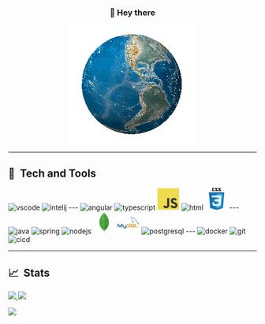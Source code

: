 <h3 align="center"> 👋 Hey there </h3>

<p align="center">
<img src="https://github.com/YamSln/YamSln/blob/main/rglobe.gif" /> <br/>
</p>

---  
  
<h2> 🧰 &nbsp;Tech and Tools</h2>
<p align="left">
<img src="https://cdn.jsdelivr.net/gh/devicons/devicon/icons/vscode/vscode-original.svg" alt="vscode" width="45" height="45"/>
<img src="https://user-images.githubusercontent.com/25181517/192108890-200809d1-439c-4e23-90d3-b090cf9a4eea.png" alt="intelij" width="45" height="45"/>
---
<img src="https://user-images.githubusercontent.com/25181517/183890595-779a7e64-3f43-4634-bad2-eceef4e80268.png" alt="angular" width="45" height="45" />
<img src="https://user-images.githubusercontent.com/25181517/183890598-19a0ac2d-e88a-4005-a8df-1ee36782fde1.png" alt="typescript" width="45" height="45" />
<img src="https://raw.githubusercontent.com/devicons/devicon/master/icons/javascript/javascript-original.svg" alt="javascript" width="45" height="45" />
<img src="https://cdn.jsdelivr.net/gh/devicons/devicon/icons/html5/html5-original.svg" alt="html" width="45" height="45"/>
<img src="https://raw.githubusercontent.com/devicons/devicon/master/icons/css3/css3-original-wordmark.svg" alt="css3" width="45" height="45" />
---
<img src="https://user-images.githubusercontent.com/25181517/117201156-9a724800-adec-11eb-9a9d-3cd0f67da4bc.png" alt="java" width="45" height="45" />
<img src="https://user-images.githubusercontent.com/25181517/117201470-f6d56780-adec-11eb-8f7c-e70e376cfd07.png" alt="spring" width="45" height="45" />
<img src="https://user-images.githubusercontent.com/25181517/183568594-85e280a7-0d7e-4d1a-9028-c8c2209e073c.png" alt="nodejs" width="45" height="45" />
<img src="https://raw.githubusercontent.com/devicons/devicon/master/icons/mongodb/mongodb-original.svg" alt="mongodb" width="45" height="45" />
<img src="https://raw.githubusercontent.com/devicons/devicon/master/icons/mysql/mysql-original-wordmark.svg" alt="mysql" width="45" height="45" />
<img src="https://user-images.githubusercontent.com/25181517/117208740-bfb78400-adf5-11eb-97bb-09072b6bedfc.png" alt="postgresql" width="45" height="45" />
---
<img src="https://cdn.jsdelivr.net/gh/devicons/devicon/icons/docker/docker-original.svg" alt="docker" width="45" height="45"/> 
<img src="https://cdn.jsdelivr.net/gh/devicons/devicon/icons/git/git-original.svg" alt="git" width="45" height="45"/>
<img src="https://user-images.githubusercontent.com/25181517/183868728-b2e11072-00a5-47e2-8a4e-4ebbb2b8c554.png" alt="cicd" width="45" height="45"/> 
</p>

---

<h2> 📈 &nbsp;Stats</h2>
<a href="https://github.com/YamSln">
  <img height="180em" src="https://github-readme-stats.vercel.app/api?username=YamSln&theme=noctis_minimus&show_icons=true" />
  <img height="180em" src="https://github-readme-stats.vercel.app/api/top-langs/?username=YamSln&theme=noctis_minimus&layout=compact" />
</a>
  
<p align="left">
  <img src="https://capsule-render.vercel.app/api?type=waving&color=0:EEFF00,100:a82da8&height=100&section=footer"/>
</p>
